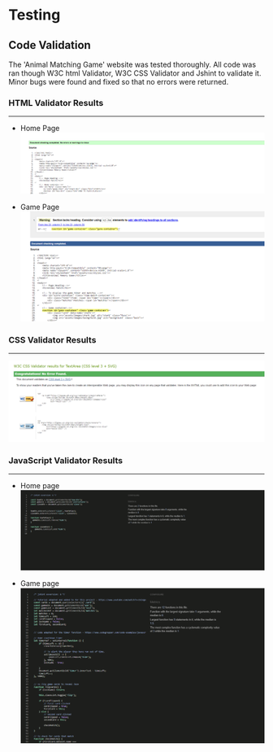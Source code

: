 # Testing

## Code Validation 
The 'Animal Matching Game' website was tested thoroughly. All code was ran though W3C html Validator, W3C CSS Validator and Jshint to validate it. Minor bugs were found and fixed so that no errors were returned.

### HTML Validator Results
***
* Home Page
![Home html valiadtion image](readme/home-html-validation.png)

* Game Page
![Game html valiadtion image](readme/game-html-validation.png)

### CSS Validator Results
***
![CSS valiadtion image](readme/css-validation.png)

### JavaScript Validator Results
***
* Home page
![JavaScript valiadtion image](readme/home-javascript-validation.png)

* Game page
![JavaScript valiadtion image](readme/game-javascript-validation.png)